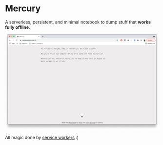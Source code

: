 # Mercury
A serverless, persistent, and minimal notebook to dump stuff that **works fully offline**.

![home](docs/home.png)

All magic done by [service workers](https://developers.google.com/web/fundamentals/primers/service-workers) :)
